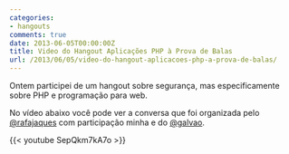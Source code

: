 ```yaml
---
categories:
- hangouts
comments: true
date: 2013-06-05T00:00:00Z
title: Video do Hangout Aplicações PHP à Prova de Balas
url: /2013/06/05/video-do-hangout-aplicacoes-php-a-prova-de-balas/
---
```


Ontem participei de um hangout sobre segurança, mas especificamente sobre PHP e programação para web. 

No vídeo abaixo você pode ver a conversa que foi organizada pelo [@rafajaques](https://twitter.com/rafajaques) com participação minha e do [@galvao](http://twitter.com/galvao).

{{< youtube SepQkm7kA7o >}}


